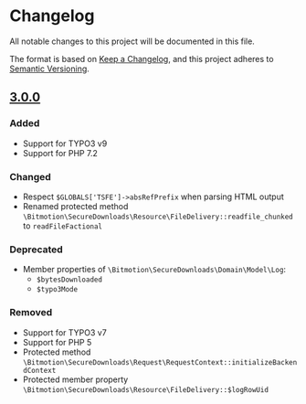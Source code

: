 # Changelog
All notable changes to this project will be documented in this file.

The format is based on [Keep a Changelog](https://keepachangelog.com/en/1.0.0/),
and this project adheres to [Semantic Versioning](https://semver.org/spec/v2.0.0.html).

## [3.0.0]
### Added
* Support for TYPO3 v9
* Support for PHP 7.2

### Changed
* Respect `$GLOBALS['TSFE']->absRefPrefix` when parsing HTML output
* Renamed protected method `\Bitmotion\SecureDownloads\Resource\FileDelivery::readfile_chunked` to `readFileFactional`

### Deprecated
* Member properties of `\Bitmotion\SecureDownloads\Domain\Model\Log`:
    * `$bytesDownloaded`
    * `$typo3Mode`

### Removed
* Support for TYPO3 v7
* Support for PHP 5
* Protected method `\Bitmotion\SecureDownloads\Request\RequestContext::initializeBackendContext`
* Protected member property `\Bitmotion\SecureDownloads\Resource\FileDelivery::$logRowUid`

[3.0.0]: https://github.com/bitmotion/typo3-secure-downloads/compare/2.0.6..3.0.0
